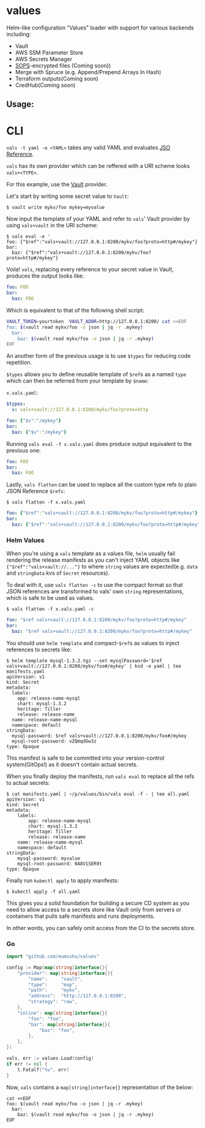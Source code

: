 # values

Helm-like configuration "Values" loader with support for various backends including:

- Vault
- AWS SSM Parameter Store
- AWS Secrets Manager
- [SOPS](https://github.com/mozilla/sops)-encrypted files (Coming soon))
- Merge with Spruce (e.g. Append/Prepend Arrays In Hash)
- Terraform outputs(Coming soon)
- CredHub(Coming soon)

## Usage:

# CLI

`vals -t yaml -e <YAML>` takes any valid YAML and evaluates [JSO Reference](https://json-spec.readthedocs.io/reference.html).

`vals` has its own provider which can be reffered with a URI scheme looks `vals+<TYPE>`.

For this example, use the [Vault](https://www.terraform.io/docs/providers/vault/index.html) provider.
 
Let's start by writing some secret value to `Vault`:

```console
$ vault write mykv/foo mykey=myvalue
```

Now input the template of your YAML and refer to `vals`' Vault provider by using `vals+vault` in the URI scheme:

```console
$ vals eval -e '
foo: {"$ref":"vals+vault://127.0.0.1:8200/mykv/foo?proto=http#/mykey"}
bar:
  baz: {"$ref":"vals+vault://127.0.0.1:8200/mykv/foo?proto=http#/mykey"}
```

Voila! `vals`, replacing every reference to your secret value in Vault, produces the output looks like:

```yaml
foo: FOO
bar:
  baz: FOO
```

Which is equivalent to that of the following shell script:

```bash
VAULT_TOKEN=yourtoken  VAULT_ADDR=http://127.0.0.1:8200/ cat <<EOF
foo: $(vault read mykv/foo -o json | jq -r .mykey)
  bar:
    baz: $(vault read mykv/foo -o json | jq -r .mykey)
EOF
```

An another form of the previous usage is to use `$types` for reducing code repetition.

`$types` allows you to define reusable template of `$ref`s as a named `type` which can then be referred from your template by `$name`:

`x.vals.yaml`:

```yaml
$types:
  v: vals+vault://127.0.0.1:8200/mykv/foo?proto=http

foo: {"$v":"/mykey"}
bar:
  baz: {"$v":"/mykey"}
```

Running `vals eval -f x.vals.yaml` does produce output equivalent to the previous one:

```yaml
foo: FOO
bar:
  baz: FOO
```

Lastly, `vals flatten` can be used to replace all the custom type refs to plain JSON Reference `$refs`:

```console
$ vals flatten -f x.vals.yaml
```

```yaml
foo: {"$ref":"vals+vault://127.0.0.1:8200/mykv/foo?proto=http#/mykey"}
bar:
  baz: {"$ref":"vals+vault://127.0.0.1:8200/mykv/foo?proto=http#/mykey"}
```

### Helm Values

When you're using a `vals` template as a values file, `helm` usually fail rendering the release manifests as you can't inject YAML objects like `{"$ref":"vals+vault://..."}` to where `string` values are expected(e.g. `data` and `stringData` kvs of `Secret` resources).

To deal with it, use `vals flatten -c` to use the compact format so that JSON references are transformed to vals' own `string` representations, which is safe to be used as values.

```console
$ vals flatten -f x.vals.yaml -c
```

```yaml
foo: "$ref vals+vault://127.0.0.1:8200/mykv/foo?proto=http#/mykey"
bar:
  baz: "$ref vals+vault://127.0.0.1:8200/mykv/foo?proto=http#/mykey"
```

You should use `helm template` and compact-`$ref`s as values to inject references to secrets like:

```console
$ helm template mysql-1.3.2.tgz --set mysqlPassword='$ref vals+vault://127.0.0.1:8200/mykv/foo#/mykey' | ksd -o yaml | tee manifests.yaml
apiVersion: v1
kind: Secret
metadata:
  labels:
    app: release-name-mysql
    chart: mysql-1.3.2
    heritage: Tiller
    release: release-name
  name: release-name-mysql
  namespace: default
stringData:
  mysql-password: $ref vals+vault://127.0.0.1:8200/mykv/foo#/mykey
  mysql-root-password: vZQmqdGw3z
type: Opaque
```

This manifest is safe to be committed into your version-control system(GitOps!) as it doesn't contain actual secrets.

When you finally deploy the manifests, run `vals eval` to replace all the refs to actual secrets:

```console
$ cat manifests.yaml | ~/p/values/bin/vals eval -f - | tee all.yaml
apiVersion: v1
kind: Secret
metadata:
    labels:
        app: release-name-mysql
        chart: mysql-1.3.2
        heritage: Tiller
        release: release-name
    name: release-name-mysql
    namespace: default
stringData:
    mysql-password: myvalue
    mysql-root-password: 0A8V1SER9t
type: Opaque
```

Finally run `kubectl apply` to apply manifests:

```console
$ kubectl apply -f all.yaml
```

This gives you a solid foundation for building a secure CD system as you need to allow access to a secrets store like Vault only from servers or containers that pulls safe manifests and runs deployments.

In other words, you can safely omit access from the CI to the secrets store.

### Go

```go
import "github.com/mumoshu/values"

config := Map(map[string]interface{}{
    "provider": map[string]interface{}{
        "name":     "vault",
        "type":     "map",
        "path":     "mykv",
        "address":  "http://127.0.0.1:8200",
        "strategy": "raw",
    },
    "inline": map[string]interface{}{
        "foo": "foo",
        "bar": map[string]interface{}{
            "baz": "foo",
        },
    },
})

vals, err := values.Load(config)
if err != nil {
    t.Fatalf("%v", err)
}
```

Now, `vals` contains a `map[string]interface{}` representation of the below:

```console
cat <<EOF
foo: $(vault read mykv/foo -o json | jq -r .mykey)
  bar:
    baz: $(vault read mykv/foo -o json | jq -r .mykey)
EOF
```
